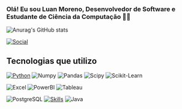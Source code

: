 ### Olá! Eu sou Luan Moreno, Desenvolvedor de Software e Estudante de Ciência da Computação 👨‍💻

![Anurag's GitHub stats](https://github-readme-stats.vercel.app/api?username=luan-moreno&theme=algolia&show_icons=true&rank_icon=github)

[![Social](https://img.shields.io/badge/LinkedIn-0077B5?style=for-the-badge&logo=linkedin&logoColor=white)](https://www.linkedin.com/in/luan-moreno/)
## Tecnologias que utilizo

[![Python](https://img.shields.io/badge/Python-FFD43B?style=for-the-badge&logo=python&logoColor=blue)]()
![Numpy](https://img.shields.io/badge/Numpy-777BB4?style=for-the-badge&logo=numpy&logoColor=white)
![Pandas](https://img.shields.io/badge/Pandas-2C2D72?style=for-the-badge&logo=pandas&logoColor=white)
![Scipy](https://img.shields.io/badge/SciPy-8CAAE6.svg?style=for-the-badge&logo=SciPy&logoColor=white)
![Scikit-Learn](https://img.shields.io/badge/scikitlearn-F7931E.svg?style=for-the-badge&logo=scikit-learn&logoColor=white)



![Excel](https://img.shields.io/badge/Microsoft_Excel-217346?style=for-the-badge&logo=microsoft-excel&logoColor=white)
![PowerBI](https://img.shields.io/badge/PowerBI-F2C811?style=for-the-badge&logo=Power%20BI&logoColor=white)
![Tableau](https://img.shields.io/badge/Tableau-E97627?style=for-the-badge&logo=Tableau&logoColor=white)

![PostgreSQL](https://img.shields.io/badge/PostgreSQL-000?style=for-the-badge&logo=postgresql)
[![Skills](https://img.shields.io/badge/JavaScript-323330?style=for-the-badge&logo=javascript&logoColor=F7DF1E)]()
![Java](https://img.shields.io/badge/java-%23ED8B00.svg?style=for-the-badge&logo=openjdk&logoColor=white)


